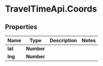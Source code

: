 # TravelTimeApi.Coords

## Properties

Name | Type | Description | Notes
------------ | ------------- | ------------- | -------------
**lat** | **Number** |  | 
**lng** | **Number** |  | 


